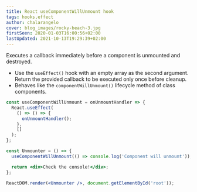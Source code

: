 ```yaml
---
title: React useComponentWillUnmount hook
tags: hooks,effect
author: chalarangelo
cover: blog_images/rocky-beach-3.jpg
firstSeen: 2020-01-03T16:00:56+02:00
lastUpdated: 2021-10-13T19:29:39+02:00
---
```


Executes a callback immediately before a component is unmounted and destroyed.

- Use the `useEffect()` hook with an empty array as the second argument. Return the provided callback to be executed only once before cleanup.
- Behaves like the `componentWillUnmount()` lifecycle method of class components.

```jsx
const useComponentWillUnmount = onUnmountHandler => {
  React.useEffect(
    () => () => {
      onUnmountHandler();
    },
    []
  );
};
```

```jsx
const Unmounter = () => {
  useComponentWillUnmount(() => console.log('Component will unmount'));

  return <div>Check the console!</div>;
};

ReactDOM.render(<Unmounter />, document.getElementById('root'));
```
